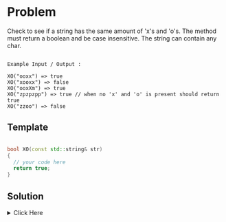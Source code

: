 # Problem

Check to see if a string has the same amount of 'x's and 'o's. The method must return a boolean and be case insensitive. The string can contain any char.


```

Example Input / Output :

XO("ooxx") => true
XO("xooxx") => false
XO("ooxXm") => true
XO("zpzpzpp") => true // when no 'x' and 'o' is present should return true
XO("zzoo") => false

```

## Template

```cpp

bool XO(const std::string& str)
{
  // your code here
  return true;
}

```


## Solution

<details>
	<summary> Click Here </summary>

```cpp

#include <string>
#include <iostream>
#include <vector>
#include <algorithm>

using namespace std;

bool XO(const string& str){

    string x{};
    string o{};

    for (char c : str){
        if(tolower(c) == 'x'){
            x += c;
            continue;
        }

        if(tolower(c) == 'o'){
            o += c;
            continue;
        }
    }

    if(x.length() == o.length()){
      return true;
    }

    
    return false;
}

```cpp

</details>